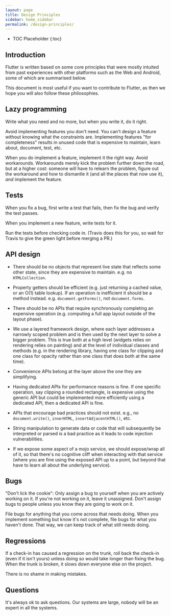 ```yaml
---
layout: page
title: Design Principles
sidebar: home_sidebar
permalink: /design-principles/
---
```


* TOC Placeholder
{:toc}

## Introduction

Flutter is written based on some core principles that were mostly
intuited from past experiences with other platforms such as the Web
and Android, some of which are summarised below.

This document is most useful if you want to contribute to Flutter, as
then we hope you will also follow these philosophies.

Lazy programming
----------------

Write what you need and no more, but when you write it, do it right.

Avoid implementing features you don't need. You can't design a feature
without knowing what the constraints are. Implementing features "for
completeness" results in unused code that is expensive to maintain,
learn about, document, test, etc.

When you do implement a feature, implement it the right way. Avoid
workarounds. Workarounds merely kick the problem further down the
road, but at a higher cost: someone will have to relearn the problem,
figure out the workaround and how to dismantle it (and all the places
that now use it), _and_ implement the feature.

Tests
-----

When you fix a bug, first write a test that fails, then fix the bug
and verify the test passes.

When you implement a new feature, write tests for it.

Run the tests before checking code in. (Travis does this for you, so
wait for Travis to give the green light before merging a PR.)

API design
----------

* There should be no objects that represent live state that reflects
  some other state, since they are expensive to maintain. e.g. no
  `HTMLCollection`.

* Property getters should be efficient (e.g. just returning a cached
  value, or an O(1) table lookup). If an operation is inefficient it
  should be a method instead. e.g. `document.getForms()`, not
  `document.forms`.

* There should be no APIs that require synchronously completing an
  expensive operation (e.g. computing a full app layout outside of the
  layout phase).

* We use a layered framework design, where each layer addresses a
  narrowly scoped problem and is then used by the next layer to solve
  a bigger problem. This is true both at a high level (widgets relies
  on rendering relies on painting) and at the level of individual
  classes and methods (e.g. in the rendering library, having one class
  for clipping and one class for opacity rather than one class that
  does both at the same time).

 - Convenience APIs belong at the layer above the one they are
   simplifying.

 - Having dedicated APIs for performance reasons is fine. If one
   specific operation, say clipping a rounded rectangle, is expensive
   using the generic API but could be implemented more efficiently
   using a dedicated API, then a dedicated API is fine.

* APIs that encourage bad practices should not exist. e.g., no
  `document.write()`, `innerHTML`, `insertAdjacentHTML()`, etc.

 - String manipulation to generate data or code that will subsequently
   be interpreted or parsed is a bad practice as it leads to code
   injection vulnerabilities.

* If we expose some aspect of a mojo service, we should expose/wrap
  all of it, so that there's no cognitive cliff when interacting with
  that service (where you are fine using the exposed API up to a
  point, but beyond that have to learn all about the underlying
  service).

Bugs
----

"Don't lick the cookie": Only assign a bug to yourself when you are
actively working on it. If you're not working on it, leave it
unassigned. Don't assign bugs to people unless you know they are going
to work on it.

File bugs for anything that you come across that needs doing. When you
implement something but know it's not complete, file bugs for what you
haven't done. That way, we can keep track of what still needs doing.

Regressions
-----------

If a check-in has caused a regression on the trunk, roll back the
check-in (even if it isn't yours) unless doing so would take longer
than fixing the bug. When the trunk is broken, it slows down everyone
else on the project.

There is no shame in making mistakes.

Questions
---------

It's always ok to ask questions. Our systems are large, nobody will be
an expert in all the systems.
